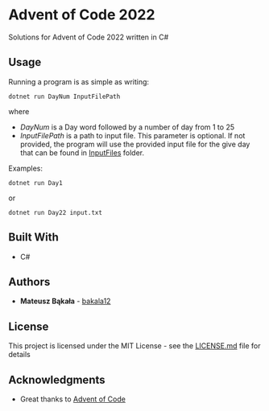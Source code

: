 # Advent of Code 2022

Solutions for Advent of Code 2022 written in C#

## Usage
Running a program is as simple as writing:
```
dotnet run DayNum InputFilePath
```
where
* *DayNum* is a Day word followed by a number of day from 1 to 25
* *InputFilePath* is a path to input file. This parameter is optional. If not provided, the program will use the provided input file for the give day that can be found in [InputFiles](InputFiles/) folder.

Examples:
```
dotnet run Day1
```
or
```
dotnet run Day22 input.txt
```

## Built With

* C#

## Authors

* **Mateusz Bąkała** - [bakala12](https://github.com/bakala12)

## License

This project is licensed under the MIT License - see the [LICENSE.md](LICENSE.md) file for details

## Acknowledgments

* Great thanks to [Advent of Code](https://adventofcode.com/)